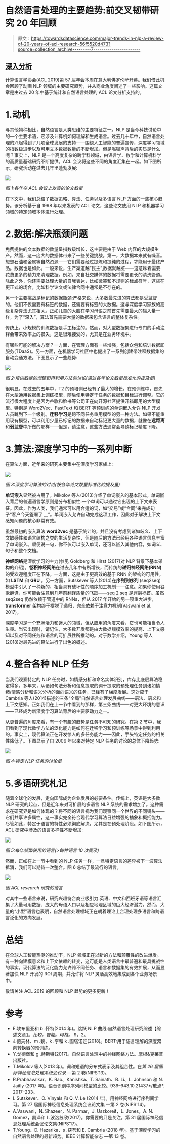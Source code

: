 # 自然语言处理的主要趋势:前交叉韧带研究 20 年回顾

> 原文：<https://towardsdatascience.com/major-trends-in-nlp-a-review-of-20-years-of-acl-research-56f5520d473?source=collection_archive---------7----------------------->

## [深入分析](https://medium.com/towards-data-science/in-depth-analysis/home)

计算语言学协会(ACL 2019)第 57 届年会本周在意大利佛罗伦萨开幕。我们借此机会回顾了动画 NLP 领域的主要研究趋势，并从商业角度阐述了一些影响。这篇文章是由过去 20 年中基于统计和自然语言处理的 ACL 论文分析支持的。

# 1.动机

与其他物种相比，自然语言是人类思维的主要特征之一。NLP 是当今科技讨论中的一个主要术语，它涉及计算机如何理解和生成语言。过去几十年中，自然语言处理的兴起得到了几项全球发展的支持——围绕人工智能的普遍宣传，深度学习领域的指数级进步以及可用文本数据数量的不断增加。但是嗡嗡声背后的实质是什么呢？事实上，NLP 是一个高度复杂的跨学科领域，由语言学、数学和计算机科学的高质量基础研究不断提供。ACL 会议将这些不同的角度汇集在一起。如下图所示，研究活动在过去几年里蓬勃发展:

![](img/1a237e4a051e168082d8e4b04d9dc348.png)

*图 1:各年在 ACL 会议上发表的论文数量*

在下文中，我们总结了数据策略、算法、任务以及多语言 NLP 方面的一些核心趋势。该分析基于自 1998 年以来发表的 ACL 论文，这些论文使用 NLP 和机器学习领域的特定领域本体进行处理。

# 2.数据:解决瓶颈问题

免费提供的文本数据的数量呈指数级增长，这主要是由于 Web 内容的大规模生产。然而，这一庞大的数据体带来了一些关键挑战。第一，大数据本来就有噪音。想想石油和金属等自然资源——它们需要经过提炼和提纯的过程，才能用于最终产品。数据也是如此。一般来说，生产渠道越“民主”,数据就越脏——这意味着需要花费更多的精力来清理数据。例如，来自社交媒体的数据将需要更长的清洗管道。除此之外，你还需要处理大量的自我表达，比如微笑和不规则的标点符号，这些在更正式的场合，比如科学论文或法律合同中通常是不存在的。

另一个主要挑战是标记的数据瓶颈:严格来说，大多数最先进的算法都是受监督的。他们不仅需要有标签的数据，还需要有标签的大数据。这与深度学习家族的高级复杂算法尤其相关。正如儿童的大脑在学习母语之前首先需要最大的输入量一样，为了“深入”，算法首先需要大量的数据来包含语言的整体复杂性。

传统上，小规模的训练数据是手工标注的。然而，对大型数据集进行专门的手动注释会带来效率上的损失，这是很难接受的，尤其是在业务环境中。

有哪些可能的解决方案？一方面，在管理方面有一些增强，包括众包和培训数据即服务(TDaaS)。另一方面，在机器学习社区中也提出了一系列创建带注释数据集的自动变通方法。下图显示了一些趋势:

![](img/29cb0b85a72db0638e46328525d75b8e.png)

*图 2:培训数据的创建和再利用方法的讨论(通过各年论文数量标准化的提及量)*

很明显，在过去的五年中，T2 的预培训已经有了最大的增长。在预训练中，首先在大型通用数据集上训练模型，随后使用特定于任务的数据和目标进行调整。它的流行很大程度上是因为谷歌和脸书等公司正在向开源社区提供开箱即用的大型模型。特别是 Word2Vec、FastText 和 BERT 等预训练的单词嵌入允许 NLP 开发人员跳到下一个级别。**迁移学习**是跨不同任务重用模型的另一种方法。如果不能重用现有模型，可以利用少量已标记的数据来自动标记更大量的数据，就像在**远距离**和**弱监督**中所做的那样——但是，请注意，这些方法通常会导致标记精度下降。

# 3.算法:深度学习中的一系列中断

在算法方面，近年来的研究主要集中在深度学习家族上:

![](img/dc156abce89054692fa0b9875827c4b0.png)

*图 3:深度学习算法的讨论(按各年论文数量标准化的提及量)*

**单词嵌入**显然被占用了。Mikolov 等人(2013)介绍了单词嵌入的基本形式。单词嵌入背后的普遍语言学原则是分布相似性:一个单词可以通过它出现的上下文来表征。因此，作为人类，我们通常可以用合适的词，如“交易”或“合同”来完成句子“客户今天签署了 __”。单词嵌入允许自动完成这项工作，因此对于解决上下文感知问题的核心非常有效。

虽然最初的嵌入算法 **word2vec** 是基于统计的，并且没有考虑到诸如歧义、上下文敏感性和语言结构之类的生活复杂性，但是随后的方法已经用各种语言信息丰富了单词嵌入。顺便说一句，你不仅可以嵌入单词，还可以嵌入其他内容，如词义、句子和整个文档。

**神经网络**是深度学习的主力(参见 Goldberg 和 Hirst (2017)对 NLP 背景下基本架构的介绍)。**卷积神经网络**在过去几年中有所增长，而传统的**递归神经网络(RNN)** 的受欢迎程度正在下降。一方面，这是由于更高效的基于 RNN 的架构的可用性，如 **LSTM** 和 **GRU** 。另一方面，Sutskever 等人(2014)在**序列到序列** (seq2seq)模型中引入了一种新的、相当具有破坏性的顺序加工机制——注意。如果你使用谷歌翻译，你可能会注意到几年前翻译质量的飞跃——seq 2 seq 是罪魁祸首。虽然 seq2seq 仍然依赖于管道中的 RNNs，但从 2017 年开始的另一项重大进步, **transformer** 架构终于摆脱了递归，完全依赖于注意力机制(Vaswani et al. 2017)。

深度学习是一个充满活力和迷人的领域，但从应用的角度来看，它也可能相当令人生畏。当它出现时，请记住，大多数开发都是由大数据规模效率的提高、上下文感知以及对不同任务和语言的可扩展性所推动的。对于数学介绍，Young 等人(2018)对最先进的算法进行了出色的概述。

# 4.整合各种 NLP 任务

当我们观察特定的 NLP 任务时，如情感分析和命名实体识别，库存比底层算法稳定得多。多年来，从诸如句法分析和信息提取的词干提取的预处理任务到诸如情绪/情感分析和语义分析的面向语义的任务，已经有了梯度发展。这对应于 Cambria 等人(2014)描述的三条“全局”自然语言处理发展曲线——语法、语义和上下文感知。正如我们在上一节中看到的那样，第三条曲线——对更大环境的意识——已经成为新深度学习算法背后的主要驱动力之一。

从更普遍的角度来看，有一个有趣的趋势是任务不可知的研究。在第 2 节中，我们看到了现代数学方法的泛化能力是如何在迁移学习和预训练等场景中得到利用的。事实上，现代算法正在开发惊人的多任务能力——因此，手头特定任务的相关性降低了。下图显示了自 2006 年以来对特定 NLP 任务的讨论的总体下降趋势:

![](img/04c17b76f3e16f62077ca4f42a38c13a.png)

*图 4:特定 NLP 任务的讨论量*

# 5.多语研究札记

随着全球化的发展，走向国际成为企业发展的必要条件。传统上，英语是大多数 NLP 研究的起点，但是近年来对可扩展的多语言 NLP 系统的需求增加了。这种需求在研究界是如何体现的？将不同的语言视为我们观察同一个世界的不同镜头——它们共享许多属性，这一事实完全符合现代学习算法日益增强的抽象和概括能力。尽管如此，特定于语言的特性必须彻底解决，尤其是在预处理阶段。如下图所示，ACL 研究中涉及的语言多样性不断增加:

![](img/b0c6492cfca6743c8bf498bf68b754d5.png)

*图 5:每年频繁使用的语言(>每种语言 10 次提及)*

然而，正如在上一节中看到的 NLP 任务一样，一旦特定语言的差异被下一波算法抵消，我们可以期待一次整合。图 6 总结了最流行的语言。

![](img/0815f67954d2f531bc378cb29e8740b2.png)

*图 ACL research 研究的语言*

对其中一些语言来说，研究兴趣符合商业吸引力:英语、中文和西班牙语等语言汇集了大量可用数据、庞大的母语人口以及相应地理区域的巨大经济潜力。然而，大量的“小型”语言也表明，自然语言处理领域正在朝着理论上合理处理多语言和跨语言泛化的方向发展。

# 总结

在全球人工智能热潮的推动下，NLP 领域正在以新的方法和颠覆性的改进爆发。有一种向建模意义和上下文依赖的转变，这可能是人类语言中最普遍和最具挑战性的事实。现代算法的泛化能力允许跨不同任务、语言和数据集的有效扩展，从而显著加快 NLP 开发的 ROI 周期，并允许将 NLP 灵活高效地集成到各个业务场景中。

敬请关注 ACL 2019 的回顾和 NLP 趋势的更多更新！

# 参考

*   E.坎布里亚和 b .怀特(2014 年)。跳跃 NLP 曲线:自然语言处理研究综述【综述文章】。*比较。智能。玛格。* 9，2。
*   J.德夫林、m .魏、k .李和 k .图塔诺娃(2018)。BERT:用于语言理解的深度双向转换器的预训练。
*   Y.戈德堡和 g .赫斯特(2017)。自然语言处理中的神经网络方法。摩根&克莱普出版社。
*   T.Mikolov 等人(2013 年)。词和短语的分布式表示及其组合性。在*第 26 届国际神经信息处理系统会议录* —第 2 卷(NIPS’13)。
*   R.Prabhavalkar、K. Rao、Kanishka、T. Sainath、B. Li、L. Johnson 和 N. Jaitly (2017 年)。语音识别中序列间模型的比较。939–943.10.21437*/散点*. 2017–233。
*   I. Sutskever、O. Vinyals 和 Q. V. Le (2014 年)。用神经网络进行序列间学习。第 27 届国际神经信息处理系统会议论文集 —第 2 卷(NIPS'14)。
*   A.Vaswani，N. Shazeer，N. Parmar，J. Uszkoreit，L. Jones，A. N. Gomez，凯泽和 I .波洛苏欣(2017)。你需要的只是关注。第 31 届国际神经信息处理系统会议论文集(NIPS’17)。
*   T.Young、D. Hazarika、s .茯苓和 E. Cambria (2018 年)。基于深度学习的自然语言处理的最新趋势。IEEE 计算智能杂志 —第 13 卷。